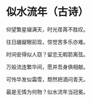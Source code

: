# 似水流年（古诗）

仰望繁星缀满天，时光荏苒不胜叹。

往日龌龊眼前现，惊觉苦多乐亦难。

时间安得似人窃？留恋无暇箭离弦。

万般流连繁华间，愿并吾身俱相献。

可怜华发似霜雪，颓然把酒问青天。

最是无情为何物？似水流年当冠冕。

